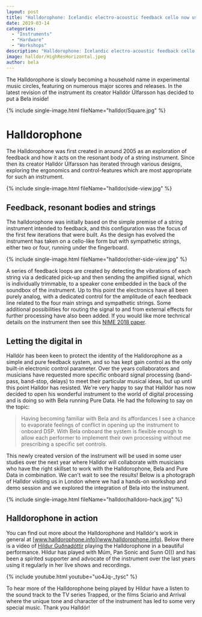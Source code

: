 ```yaml
---
layout: post
title: "Halldorophone: Icelandic electro-acoustic feedback cello now uses Bela"
date: 2019-03-14
categories:
  - "Instruments"
  - "Hardware"
  - "Workshops"
description: "Halldorophone: Icelandic electro-acoustic feedback cello now uses Bela"
image: halldor/HighResHorizontal.jpeg
author: bela
---
```


The Halldorophone is slowly becoming a household name in experimental music circles, featuring on numerous major scores and releases. In the latest revision of the instrument its creator Halldór Úlfarsson has decided to put a Bela inside! 

{% include single-image.html fileName="halldor/Square.jpg" %}


# Halldorophone

The Halldorophone was first created in around 2005 as an exploration of feedback and how it acts on the resonant body of a string instrument. Since then its creator Halldór Úlfarsson has iterated through various designs, exploring the ergonomics and control-features which are most appropriate for such an instrument.

{% include single-image.html fileName="halldor/side-view.jpg" %}


## Feedback, resonant bodies and strings

The halldorophone was initially based on the simple premise of a string instrument intended to feedback, and this configuration was the focus of the first few iterations that were built. As the design has evolved the instrument has taken on a cello-like form but with sympathetic strings, either two or four, running under the fingerboard.

{% include single-image.html fileName="halldor/other-side-view.jpg" %}

A series of feedback loops are created by detecting the vibrations of each string via a dedicated pick-up and then sending the amplified signal, which is individually trimmable, to a speaker cone embedded in the back of the soundbox of the instrument. 
Up to this point the electronics have all been purely analog, with a dedicated control for the amplitude of each feedback line related to the four main strings and sympathetic strings. 
Some additional possibilities for routing the signal to and from external effects for further processing have also been added. If you would like more technical details on the instrument then see this [NIME 2018 paper](http://www.halldorophone.info/public/img/Halldorophone_NIME_2018.pdf).


## Letting the digital in

Halldór has been keen to protect the identity of the Halldorophone as a simple and pure feedback system, and so has kept gain control as the only built-in electronic control parameter.
Over the years collaborators and musicians have requested more specific onboard signal processing (band-pass, band-stop, delays) to meet their particular musical ideas, but up until this point Halldor has resisted. We're very happy to say that Halldór has now decided to open his wonderful instrument to the world of digital processing and is doing so with Bela running Pure Data. He had the following to say on the topic:

> Having becoming familiar with Bela and its affordances I see a chance to evaporate feelings of conflict in opening up the instrument to onboard DSP. With Bela onboard the system is flexible enough to allow each performer to implement their own processing without me prescribing a specific set controls.

This newly created version of the instrument will be used in some user studies over the next year where Halldor will collaborate with musicians who have the right skillset to work with the Halldorophone, Bela and Pure Data in combination. We can't wait to see the results! Below is a photograph of Halldor visiting us in London where we had a hands-on workshop and demo session and we explored the integration of Bela into the instrument.

{% include single-image.html fileName="halldor/halldoro-hack.jpg" %}



## Halldorophone in action

You can find out more about the Halldorophone and Halldór's work in general at [www.halldorophone.info](www.halldorophone.info). Below there is a video of [Hildur Guðnadóttir](https://www.hildurness.com/) playing the Halldorophone in a beautiful performance. Hildur has played with Múm, Pan Sonic and Sunn O))) and has been a spirited supporter and advocate of the instrument over the last years using it regularly in her live shows and recordings. 

{% include youtube.html youtube="uo4Jq-_tysc" %}

To hear more of the Halldorophone being played by Hildur have a listen to the sound track to the TV series Trapped, or the films Sciario and Arrival where the unique tone and character of the instrument has led to some very special music. Thank you Halldór!


